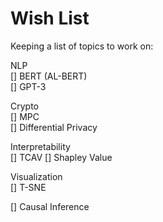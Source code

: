 # Wish List

Keeping a list of topics to work on: 

NLP     
    [] BERT (AL-BERT)      
    [] GPT-3      

Crypto     
[] MPC      
[] Differential Privacy      

Interpretability     
[] TCAV 
[] Shapley Value

Visualization      
[] T-SNE   

[] Causal Inference    

